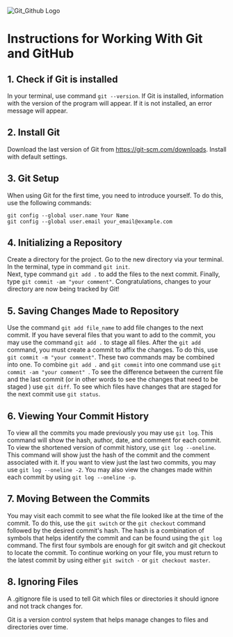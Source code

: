 ![Git_Github Logo](Git_Github.png)

# Instructions for Working With Git and GitHub
## 1. Check if Git is installed 
In your terminal, use command `git --version`. 
If Git is installed, information with the version of the program will appear. 
If it is not installed, an error message will appear.

## 2. Install Git
Download the last version of Git from https://git-scm.com/downloads.
Install with default settings.

## 3. Git Setup
When using Git for the first time, you need to introduce yourself.
To do this, use the following commands:
```
git config --global user.name Your Name
git config --global user.email your_email@example.com
```
## 4. Initializing a Repository
Create a directory for the project. 
Go to the new directory via your terminal.
In the terminal, type in command `git init`.  
Next, type command `git add .` to add the files to the next commit.
Finally, type `git commit -am "your comment"`.
Congratulations, changes to your directory are now being tracked by Git!

## 5. Saving Changes Made to Repository
Use the command `git add file_name` to add file changes to the next commit. 
If you have several files that you want to add to the commit, you may use the command `git add .` to stage all files.
After the `git add` command, you must create a commit to affix the changes. To do this, use `git commit -m "your comment"`.
These two commands may be combined into one. To combine `git add .` and `git commit` into one command use 
`git commit -am "your comment" `.  To see the difference between the current file and the last commit (or in other words to see the changes
that need to be staged ) use `git diff`.
To see which files have changes that are staged for the next commit use `git status`.
## 6. Viewing Your Commit History
To view all the commits you made previously you may use `git log`. 
This command will show the hash, author, date, and comment for each commit.
To view the shortened version of commit history, use `git log --oneline`. This command will show just the hash of the commit and the comment associated with it.
If you want to view just the last two commits, you may use `git log --oneline -2`.
You may also view the changes made within each commit by using `git log --oneline -p`.

## 7. Moving Between the Commits
You may visit each commit to see what the file looked like at the time of the commit. To do this, use the `git switch` or the `git checkout` command followed by the desired commit's hash. 
The hash is a combination of symbols that helps identify the commit and can be found using the `git log` command. The first four symbols are enough for git switch and git checkout to locate the commit. 
To continue working on your file, you must return to the latest commit by using either `git switch -` or `git checkout master`.

## 8. Ignoring Files
A .gitignore file is used to tell Git which files or directories it should ignore and not track changes for.

Git is a version control system that helps manage changes to files and directories over time.
